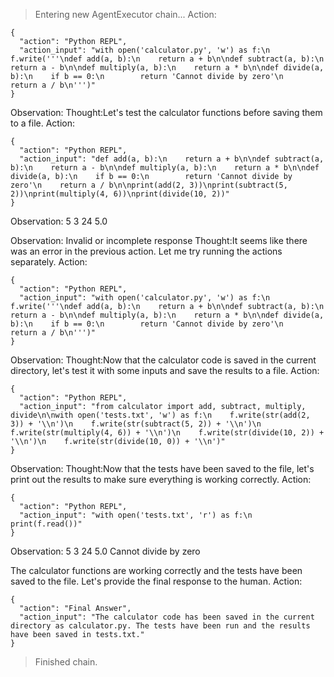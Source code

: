 > Entering new AgentExecutor chain...
Action:
```
{
  "action": "Python REPL",
  "action_input": "with open('calculator.py', 'w') as f:\n    f.write('''\ndef add(a, b):\n    return a + b\n\ndef subtract(a, b):\n    return a - b\n\ndef multiply(a, b):\n    return a * b\n\ndef divide(a, b):\n    if b == 0:\n        return 'Cannot divide by zero'\n    return a / b\n''')"
}
```

Observation: 
Thought:Let's test the calculator functions before saving them to a file.
Action:
```
{
  "action": "Python REPL",
  "action_input": "def add(a, b):\n    return a + b\n\ndef subtract(a, b):\n    return a - b\n\ndef multiply(a, b):\n    return a * b\n\ndef divide(a, b):\n    if b == 0:\n        return 'Cannot divide by zero'\n    return a / b\n\nprint(add(2, 3))\nprint(subtract(5, 2))\nprint(multiply(4, 6))\nprint(divide(10, 2))"
}
```

Observation: 5
3
24
5.0


Observation: Invalid or incomplete response
Thought:It seems like there was an error in the previous action. Let me try running the actions separately.
Action:
```
{
  "action": "Python REPL",
  "action_input": "with open('calculator.py', 'w') as f:\n    f.write('''\ndef add(a, b):\n    return a + b\n\ndef subtract(a, b):\n    return a - b\n\ndef multiply(a, b):\n    return a * b\n\ndef divide(a, b):\n    if b == 0:\n        return 'Cannot divide by zero'\n    return a / b\n''')"
}
```


Observation: 
Thought:Now that the calculator code is saved in the current directory, let's test it with some inputs and save the results to a file.
Action:
```
{
  "action": "Python REPL",
  "action_input": "from calculator import add, subtract, multiply, divide\n\nwith open('tests.txt', 'w') as f:\n    f.write(str(add(2, 3)) + '\\n')\n    f.write(str(subtract(5, 2)) + '\\n')\n    f.write(str(multiply(4, 6)) + '\\n')\n    f.write(str(divide(10, 2)) + '\\n')\n    f.write(str(divide(10, 0)) + '\\n')"
}
```


Observation: 
Thought:Now that the tests have been saved to the file, let's print out the results to make sure everything is working correctly.
Action:
```
{
  "action": "Python REPL",
  "action_input": "with open('tests.txt', 'r') as f:\n    print(f.read())"
}
```


Observation: 5
3
24
5.0
Cannot divide by zero


The calculator functions are working correctly and the tests have been saved to the file. Let's provide the final response to the human.
Action:
```
{
  "action": "Final Answer",
  "action_input": "The calculator code has been saved in the current directory as calculator.py. The tests have been run and the results have been saved in tests.txt."
}
```




> Finished chain.
